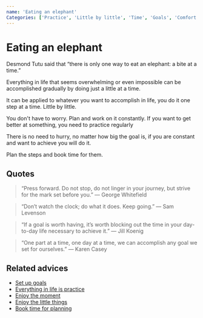 ```yaml
---
name: 'Eating an elephant'
Categories: ['Practice', 'Little by little', 'Time', 'Goals', 'Comfort zone', 'Change']
---
```

# Eating an elephant

Desmond Tutu said that “there is only one way to eat an elephant: a bite at a time.” 

Everything in life that seems overwhelming or even impossible can be accomplished gradually by doing just a little at a time.

It can be applied to whatever you want to accomplish in life, you do it one step at a time. Little by little.

You don't have to worry. Plan and work on it constantly. If you want to get better at something, you need to practice regularly

There is no need to hurry, no matter how big the goal is, if you are constant and want to achieve you will do it. 

Plan the steps and book time for them.

## Quotes

> “Press forward. Do not stop, do not linger in your journey, but strive for the mark set before you.” — George Whitefield

> “Don’t watch the clock; do what it does. Keep going.” — Sam Levenson

> “If a goal is worth having, it’s worth blocking out the time in your day-to-day life necessary to achieve it.” — Jill Koenig

> “One part at a time, one day at a time, we can accomplish any goal we set for ourselves.” — Karen Casey

## Related advices

- [Set up goals](../Set%20up%20goals/index.md)
- [Everything in life is practice](../Everything%20in%20life%20is%20practice/index.md)
- [Enjoy the moment](../Enjoy%20the%20moment/index.md)
- [Enjoy the little things](../Enjoy%20the%20little%20things/index.md)
- [Book time for planning](../Book%20time%20for%20planning/index.md)